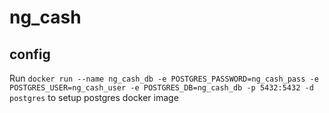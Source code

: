 # ng_cash 

## config

Run `docker run --name ng_cash_db -e POSTGRES_PASSWORD=ng_cash_pass -e POSTGRES_USER=ng_cash_user -e POSTGRES_DB=ng_cash_db -p 5432:5432 -d postgres` to setup postgres docker image